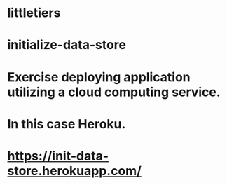 # littletiers
# initialize-data-store
# Exercise deploying application utilizing a cloud computing service.
# In this case Heroku.
# https://init-data-store.herokuapp.com/
